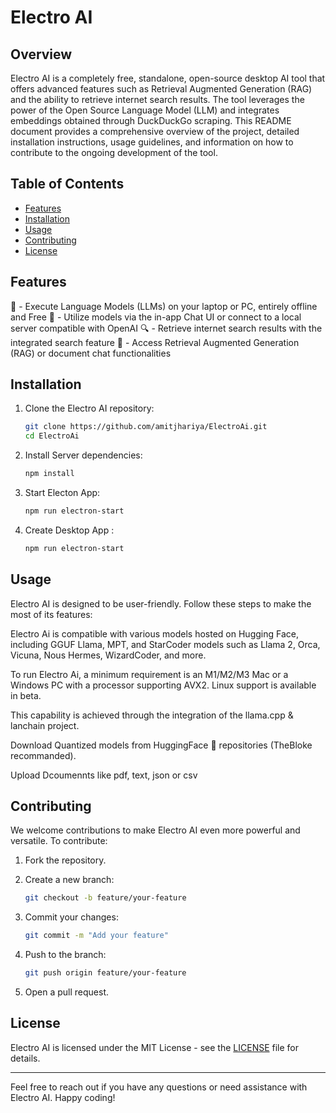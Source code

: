 # Electro AI

## Overview

Electro AI is a completely free, standalone, open-source desktop AI tool that offers advanced features such as Retrieval Augmented Generation (RAG) and the ability to retrieve internet search results. The tool leverages the power of the Open Source Language Model (LLM) and integrates embeddings obtained through DuckDuckGo scraping. This README document provides a comprehensive overview of the project, detailed installation instructions, usage guidelines, and information on how to contribute to the ongoing development of the tool.

## Table of Contents

- [Features](#features)
- [Installation](#installation)
- [Usage](#usage)
- [Contributing](#contributing)
- [License](#license)

## Features

🤖 - Execute Language Models (LLMs) on your laptop or PC, entirely offline and Free
👾 - Utilize models via the in-app Chat UI or connect to a local server compatible with OpenAI
🔍 - Retrieve internet search results with the integrated search feature
💬 - Access Retrieval Augmented Generation (RAG) or document chat functionalities

## Installation

1. Clone the Electro AI repository:

    ```bash
    git clone https://github.com/amitjhariya/ElectroAi.git
    cd ElectroAi
    ```

2. Install Server dependencies:

    ```bash
    npm install
    ```
3. Start Electon App:

    ```bash
    npm run electron-start
    ```

4. Create Desktop App :

    ```bash
    npm run electron-start
    ```

## Usage

Electro AI is designed to be user-friendly. Follow these steps to make the most of its features:

Electro Ai is compatible with various models hosted on Hugging Face, including GGUF Llama, MPT, and StarCoder models such as Llama 2, Orca, Vicuna, Nous Hermes, WizardCoder, and more.

To run Electro Ai, a minimum requirement is an M1/M2/M3 Mac or a Windows PC with a processor supporting AVX2. Linux support is available in beta.

This capability is achieved through the integration of the llama.cpp & lanchain project.

Download Quantized models from  HuggingFace 🤗 repositories (TheBloke recommanded).

Upload Dcoumennts like pdf, text, json or csv

## Contributing

We welcome contributions to make Electro AI even more powerful and versatile. To contribute:

1. Fork the repository.

2. Create a new branch:

    ```bash
    git checkout -b feature/your-feature
    ```

3. Commit your changes:

    ```bash
    git commit -m "Add your feature"
    ```

4. Push to the branch:

    ```bash
    git push origin feature/your-feature
    ```

5. Open a pull request.

## License

Electro AI is licensed under the MIT License - see the [LICENSE](LICENSE) file for details.

---

Feel free to reach out if you have any questions or need assistance with Electro AI. Happy coding!